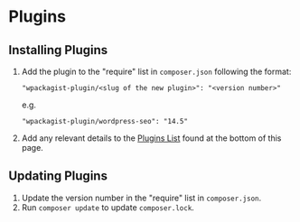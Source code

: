 Plugins
=======

Installing Plugins
------------------
1. Add the plugin to the "require" list in `composer.json` following the format:
   ```
   "wpackagist-plugin/<slug of the new plugin>": "<version number>"
   ```
   e.g.
   ```
   "wpackagist-plugin/wordpress-seo": "14.5"
   ```
2. Add any relevant details to the [Plugins List](#plugins-list) found at the bottom of this page.

Updating Plugins
----------------
1. Update the version number in the "require" list in `composer.json`.
1. Run `composer update` to update `composer.lock`.
